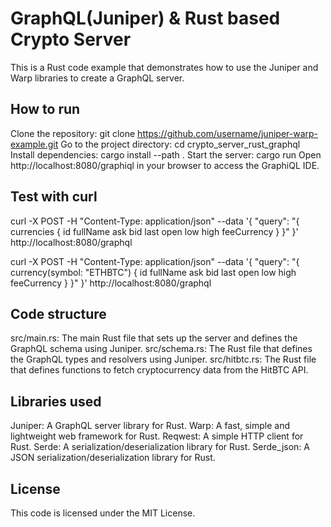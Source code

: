 # GraphQL(Juniper) & Rust based Crypto Server

This is a Rust code example that demonstrates how to use the Juniper and Warp libraries to create a GraphQL server.

## How to run

Clone the repository: git clone https://github.com/username/juniper-warp-example.git
Go to the project directory: cd crypto_server_rust_graphql
Install dependencies: cargo install --path .
Start the server: cargo run
Open http://localhost:8080/graphiql in your browser to access the GraphiQL IDE.

## Test with curl

curl -X POST -H "Content-Type: application/json" --data '{ "query": "{ currencies { id fullName ask bid last open low high feeCurrency } }" }' http://localhost:8080/graphql

curl -X POST -H "Content-Type: application/json" --data '{ "query": "{ currency(symbol: \"ETHBTC\") { id fullName ask bid last open low high feeCurrency } }" }' http://localhost:8080/graphql


## Code structure

src/main.rs: The main Rust file that sets up the server and defines the GraphQL schema using Juniper.
src/schema.rs: The Rust file that defines the GraphQL types and resolvers using Juniper.
src/hitbtc.rs: The Rust file that defines functions to fetch cryptocurrency data from the HitBTC API.

## Libraries used

Juniper: A GraphQL server library for Rust.
Warp: A fast, simple and lightweight web framework for Rust.
Reqwest: A simple HTTP client for Rust.
Serde: A serialization/deserialization library for Rust.
Serde_json: A JSON serialization/deserialization library for Rust.

## License

This code is licensed under the MIT License.